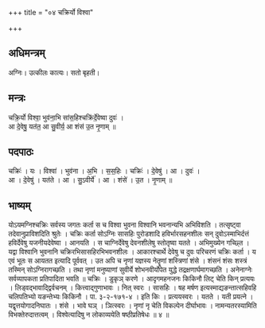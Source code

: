 +++
title = "०४ चक्रिर्यो विश्वा"

+++
## अधिमन्त्रम्
अग्निः। उत्कीलः कात्यः। सतो बृहती।

## मन्त्रः
चक्रि॒र्यो विश्वा॒ भुव॑ना॒भि सा॑स॒हिश्चक्रि॑र्दे॒वेष्वा दुवः॑ ।  
आ दे॒वेषु॒ यत॑त॒ आ सु॒वीर्य॒ आ शंस॑ उ॒त नृ॒णाम् ॥

## पदपाठः
चक्रिः॑ । यः । विश्वा॑ । भुव॑ना । अ॒भि । स॒स॒हिः । चक्रिः॑ । दे॒वेषु॑ । आ । दुवः॑ ।  
आ । दे॒वेषु॑ । यत॑ते । आ । सु॒ऽवीर्ये॑ । आ । शंसे॑ । उ॒त । नृ॒णाम् ॥

## भाष्यम्
योऽयमग्निश्चक्रिः सर्वस्य जगतः कर्ता स च विश्वा भुवना विश्वानि भवनान्यभि अभिविशति । तत्सृष्ट्वा तदेवानुप्राविशदिति श्रुतेः । चक्रिः कर्ता सोऽग्निः सासहिः पुरोडशादि हविर्भारसहनशीलः सन् दुवोऽस्माभिर्दत्तं हविर्देवेषु यजनीयदेवेष्वा । आनयति । स चाग्निर्देवेषु देवनशीलेषु स्तोतृष्वा यतते । अभिमुख्येन गच्छ्ति । यद्वा विश्वानि भुवनानि चक्रिरभिसासहिरभिभवनशीलः । आकारश्चार्थे देवेषु च दुवः परिचरणं चक्रिः कर्ता । य एवं भूतः स आयतत इत्यादि पूर्ववत् । उत अपि च नृणां यज्ञस्य नेतॄणां शस्त्रिणां शंसे । शंसनं शंसः शस्त्रं तस्मिन् सोऽग्निरागच्छति । तथा नृणां मनुष्याणां सुवीर्ये शोभनवीर्योपेत युद्धे तद्रक्षणार्घमागच्छति । अनेनाग्नेः सर्वव्यापकता प्रतिपादिता भवति ॥ चक्रिः । डुकृञ् करणे । आदृगमहनजनः किकिनौ लिट् चेति किन् प्रत्ययः । लिड्वद्भावाद्द्विर्वचनम् । कित्त्वाद्गुणाभावः । नित् स्वरः । सासहिः । षह मर्षण इत्यस्माद्यङन्तात्सहिवहि चलिपतिभ्यो यङन्तेभ्यः किकिनौ । पा. ३-२-१७१-४ । इति किः । प्रत्ययस्वरः । यतते । यती प्रयत्ने । यद्वृत्तयोगादनिघातः । शंसे । भावे घञ् । ञित्स्वरः । नृणां नृ चेति विकल्पेन दीर्घाभावः । नामन्यतरस्यामिति विभक्तेरुदात्तत्वम् । विश्वेत्यादिषु न लोकाव्ययेति षष्ठीप्रतिषेधः ॥ ४ ॥